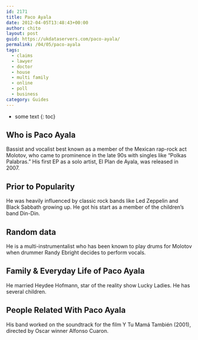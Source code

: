 ```yaml
---
id: 2171
title: Paco Ayala
date: 2012-04-05T13:48:43+00:00
author: chito
layout: post
guid: https://ukdataservers.com/paco-ayala/
permalink: /04/05/paco-ayala
tags:
  - claims
  - lawyer
  - doctor
  - house
  - multi family
  - online
  - poll
  - business
category: Guides
---
```


* some text
{: toc}
          
          
## Who is  Paco Ayala
                  
                  
                  
Bassist and vocalist best known as a member of the Mexican rap-rock act Molotov, who came to prominence in the late 90s with singles like &#8220;Polkas Palabras.&#8221; His first EP as a solo artist, El Plan de Ayala, was released in 2007.
                  
                
                
                
## Prior to Popularity 
                  
                  
                  
He was heavily influenced by classic rock bands like Led Zeppelin and Black Sabbath growing up. He got his start as a member of the children&#8217;s band Din-Din. 
                  
                
                
                
## Random data 
                  
                  
                  
He is a multi-instrumentalist who has been known to play drums for Molotov when drummer Randy Ebright decides to perform vocals. 
                  
                
                
                
## Family & Everyday Life of Paco Ayala
                  
                  
                  
He married Heydee Hofmann, star of the reality show Lucky Ladies. He has several children. 
                  
                
                
                
## People Related With  Paco Ayala
                  
                  
                  
His band worked on the soundtrack for the film Y Tu Mamá También (2001), directed by Oscar winner Alfonso Cuaron.
                  
                
              
            
          
          
          
    
    
  
